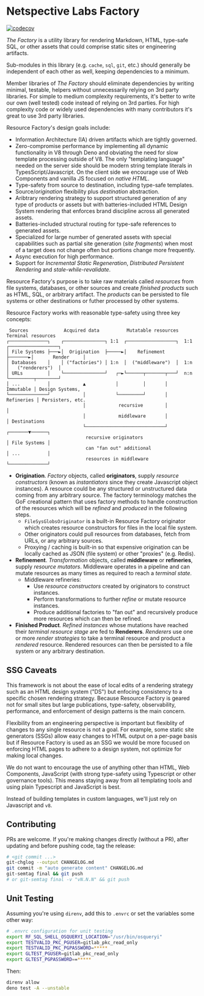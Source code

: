 # Netspective Labs Factory

[![codecov](https://codecov.io/gh/netspective-labs/factory/branch/main/graph/badge.svg?token=JK8J14Y5YY)](https://codecov.io/gh/netspective-labs/factory)

_The Factory_ is a utility library for rendering Markdown, HTML, type-safe SQL,
or other assets that could comprise static sites or engineering artifacts.

Sub-modules in this library (e.g. `cache`, `sql`, `git`, etc.) should generally
be independent of each other as well, keeping dependencies to a minimum.

Member libraries of _The Factory_ should eliminate dependencies by writing
minimal, testable, helpers without unnecessarily relying on 3rd party libraries.
For simple to medium complexity requirements, it's better to write our own (well
tested) code instead of relying on 3rd parties. For high complexity code or
widely used dependencies with many contributors it's great to use 3rd party
libraries.

Resource Factory's design goals include:

- Information Architecture (IA) driven artifacts which are tightly governed.
- Zero-compromise performance by implementing all dynamic functionality in V8
  through Deno and obviating the need for slow template processing outside of
  V8. The only "templating language" needed on the server side should be modern
  string template literals in TypesScript/Javascript. On the client side we
  encourage use of Web Components and vanilla JS focused on _native HTML_.
- Type-safety from source to destination, including type-safe templates.
- Source/_origination_ flexibility plus _destination_ abstraction.
- Aribtrary rendering strategy to support structured generation of any type of
  products or assets but with batteries-included HTML Design System rendering
  that enforces brand discipline across all generated assets.
- Batteries-included structural routing for type-safe references to generated
  assets.
- Specialized for large number of generated assets with special capabilities
  such as partial site generation (_site fragments_) when most of a target does
  not change often but portions change more frequently.
- Async execution for high performance.
- Support for _Incremental Static Regeneration_, _Distributed Persistent
  Rendering_ and _stale-while-revalidate_.

Resource Factory's purpose is to take raw materials called _resources_ from file
systems, databases, or other sources and create _finished products_ such as
HTML, SQL, or arbitrary artifact. The _products_ can be persisted to file
systems or other destinations or futher processed by other systems.

Resource Factory works with reasonable type-safety using three key concepts:

```
 Sources             Acquired data          Mutatable resources         Terminal resources
┌──────────────┐    ┌───────────────┐ 1:1  ┌──────────────────┐  1:1   ┌──────────────────┐
│ File Systems ├───►│  Origination  ├─────►│    Refinement    ├───────►│       Render     │
│ Databases    │    │ ("factories") │ 1:n  │  ("middleware")  │  1:n   │   ("renderers")  │
│ URLs         │    └───────────────┘   ┌─►└──────┬───────┬───┘  n:n   └─────────┬────────┘
│ ...          │            ▲           │         │       │            Immutable │ Design Systems,
└──────────────┘            │           └─────────┘       │           Refineries │ Persisters, etc.
                            │            recursive        │                      │
                            │            middleware       │                      │ Destinations
                            └─────────────────────────────┘              ┌───────▼──────┐
                             recursive originators                       │ File Systems │
                             can "fan out" additional                    │ ...          │
                             resources in middleware                     └──────────────┘
```

- **Origination**. _Factory_ objects, called **originators**, supply _resource
  constructors_ (known as _instantiators_ since they create Javascript object
  instances). A resource could be any structured or unstructured data coming
  from any arbitrary source. The factory terminology matches the GoF creational
  pattern that uses factory methods to handle construction of the resources
  which will be _refined_ and _produced_ in the following steps.
  - `FileSysGlobsOriginator` is a built-in Resource Factory originator which
    creates resource constructors for files in the local file system.
  - Other originators could pull resources from databases, fetch from URLs, or
    any arbitrary sources.
  - Proxying / caching is built-in so that expensive origination can be locally
    cached as JSON (file system) or other "proxies" (e.g. Redis).
- **Refinement**. _Transformation_ objects, called **middleware** or
  **refineries**, supply _resource mutators_. Middleware operates in a pipeline
  and can mutate resources as many times as required to reach a _terminal
  state_.
  - Middleware refineries:
    - Use _resource constructors_ created by originators to construct instances.
    - Perform transformations to further _refine_ or mutate resource instances.
    - Produce additional factories to "fan out" and recursively produce more
      resources which can then be refined.
- **Finished Product**. _Refined instances_ whose mutations have reached their
  _terminal resource stage_ are fed to **Renderers**. _Renderers_ use one or
  more _render strategies_ to take a terminal resource and product a _rendered_
  resource. Rendered resources can then be persisted to a file system or any
  arbitrary destination.

## SSG Caveats

This framework is not about the ease of local edits of a rendering strategy such
as an HTML design system ("DS") but enfocing consistency to a specific chosen
rendering strategy. Because Resource Factory is geared not for small sites but
large publications, type-safety, observability, performance, and enforcement of
design patterns is the main concern.

Flexibility from an engineering perspective is important but flexiblity of
changes to any single resource is not a goal. For example, some static site
generators (SSGs) allow easy changes to HTML output on a per-page basis but if
Resource Factory is used as an SSG we would be more focused on enforcing HTML
pages to adhere to a design system, not optimize for making local changes.

We do not want to encourage the use of anything other than HTML, Web Components,
JavaScript (with strong type-safety using Typescript or other governance tools).
This means staying away from all templating tools and using plain Typescript and
JavaScript is best.

Instead of building templates in custom languages, we'll just rely on Javascript
and `v8`.

## Contributing

PRs are welcome. If you're making changes directly (without a PR), after
updating and before pushing code, tag the release:

```bash
# <git commit ...>
git-chglog --output CHANGELOG.md
git commit -m "auto generate content" CHANGELOG.md
git-semtag final && git push
# or git-semtag final -v "vN.N.N" && git push
```

## Unit Testing

Assuming you're using `direnv`, add this to `.envrc` or set the variables some
other way:

```bash
# .envrc configuration for unit testing
export RF_SQL_SHELL_OSQUERYI_LOCATION="/usr/bin/osqueryi"
export TESTVALID_PKC_PGUSER=gitlab_pkc_read_only
export TESTVALID_PKC_PGPASSWORD=*****
export GLTEST_PGUSER=gitlab_pkc_read_only
export GLTEST_PGPASSWORD==*****
```

Then:

```bash
direnv allow
deno test -A --unstable
```
